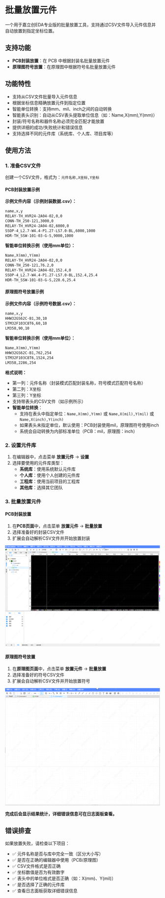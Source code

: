 # 批量放置元件

一个用于嘉立创EDA专业版的批量放置工具，支持通过CSV文件导入元件信息并自动放置到指定坐标位置。

## 支持功能

- **PCB封装放置**：在 PCB 中根据封装名批量放置元件
- **原理图符号放置**：在原理图中根据符号名批量放置元件

## 功能特性

- 支持从CSV文件批量导入元件信息
- 根据坐标信息精确放置元件到指定位置
- 智能单位转换：支持mm、mil、inch之间的自动转换
- 智能表头识别：自动从CSV表头提取单位信息（如：Name,X(mm),Y(mm)）
- 封装/符号名称和器件名称必须完全匹配才能放置
- 提供详细的成功/失败统计和错误信息
- 支持选择不同的元件库（系统库、个人库、项目库等）

## 使用方法

### 1. 准备CSV文件

创建一个CSV文件，格式为：`元件名称,X坐标,Y坐标`

#### PCB封装放置示例

**示例文件内容（示例封装数据.csv）：**
```csv
name,x,y
RELAY-TH_HVR24-2A04-02,0,0
CONN-TH_250-121,3000,0
RELAY-TH_HVR24-2A04-02,6000,0
SSOP-4_L2.7-W4.4-P1.27-LS7.0-BL,6000,1000
HDR-TH_SSW-101-03-G-S,9000,1000
```

**智能单位转换示例（使用mm单位）：**
```csv
Name,X(mm),Y(mm)
RELAY-TH_HVR24-2A04-02,0,0
CONN-TH_250-121,76.2,0
RELAY-TH_HVR24-2A04-02,152.4,0
SSOP-4_L2.7-W4.4-P1.27-LS7.0-BL,152.4,25.4
HDR-TH_SSW-101-03-G-S,228.6,25.4
```

#### 原理图符号放置示例

**示例文件内容（示例符号数据.csv）：**
```csv
name,x,y
HHW32GS62C-B1,30,10
STM32F103C8T6,60,10
LM358,90,10
```

**智能单位转换示例（使用mm单位）：**
```csv
Name,X(mm),Y(mm)
HHW32GS62C-B1,762,254
STM32F103C8T6,1524,254
LM358,2286,254
```

**格式说明：**
- 第一列：元件名称（封装模式匹配封装名称，符号模式匹配符号名称）
- 第二列：X坐标
- 第三列：Y坐标
- 支持带表头的CSV文件（如示例所示）
- **智能单位转换**：
  - 支持在表头中指定单位：`Name,X(mm),Y(mm)` 或 `Name,X(mil),Y(mil)` 或 `Name,X(inch),Y(inch)`
  - 如果表头未指定单位，默认使用：PCB封装使用mil，原理图符号使用inch
  - 系统会自动转换为内部标准单位（PCB：mil，原理图：inch）

### 2. 设置元件库

1. 在编辑器中，点击菜单 **放置元件** → **设置**
2. 选择要使用的元件库类型：
   - **系统库**：使用系统默认元件库
   - **个人库**：使用个人创建的元件库
   - **工程库**：使用当前项目的工程库
   - **其他库**：选择其它团队

### 3. 批量放置元件

#### PCB封装放置
1. 在**PCB页面**中，点击菜单 **放置元件** → **批量放置**
2. 选择准备好的封装CSV文件
3. 扩展会自动解析CSV文件并开始放置封装

![PCB封装放置操作演示](images/封装放置.gif)

#### 原理图符号放置
1. 在**原理图页面**中，点击菜单 **放置元件** → **批量放置**
2. 选择准备好的符号CSV文件
3. 扩展会自动解析CSV文件并开始放置符号

![原理图符号放置操作演示](images/符号放置.gif)

**完成后会显示结果统计，详细错误信息可在日志面板查看。**

## 错误排查

如果放置失败，请检查以下项目：

- ✅ 元件名称是否与库中完全一致（区分大小写）
- ✅ 是否在正确的编辑器中使用（PCB/原理图）
- ✅ CSV文件格式是否正确
- ✅ 坐标数值是否为有效数字
- ✅ 表头中的单位格式是否正确（如：X(mm)、Y(mil)）
- ✅ 是否选择了正确的元件库
- ✅ 查看日志面板获取详细错误信息





